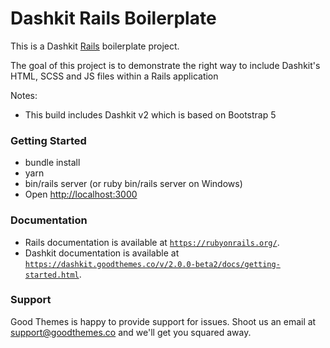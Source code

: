 # Dashkit Rails Boilerplate

This is a Dashkit [Rails](https://rubyonrails.org/) boilerplate project.

The goal of this project is to demonstrate the right way to include Dashkit's HTML, SCSS and JS files within a Rails application

Notes:
- This build includes Dashkit v2 which is based on Bootstrap 5

### Getting Started

- bundle install
- yarn
- bin/rails server (or ruby bin/rails server on Windows)
- Open [http://localhost:3000](http://localhost:3000)

### Documentation

- Rails documentation is available at [`https://rubyonrails.org/`](https://rubyonrails.org/).
- Dashkit documentation is available at [`https://dashkit.goodthemes.co/v/2.0.0-beta2/docs/getting-started.html`](https://dashkit.goodthemes.co/v/2.0.0-beta2/docs/getting-started.html).

### Support

Good Themes is happy to provide support for issues. Shoot us an email at support@goodthemes.co and we'll get you squared away.
